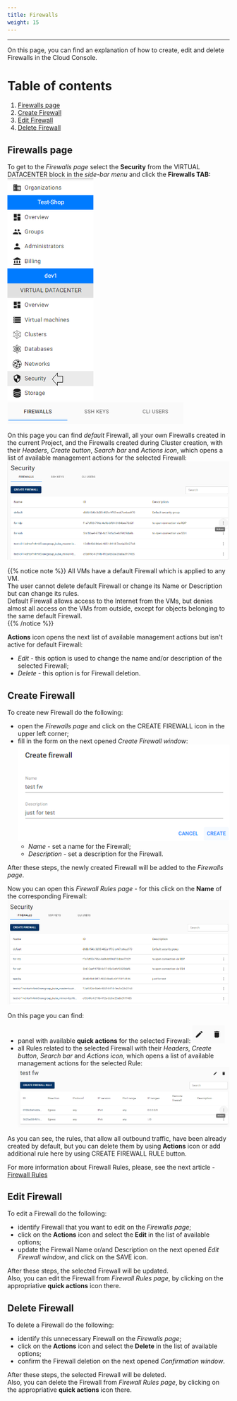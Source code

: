 ```yaml
---
title: Firewalls
weight: 15
---
```

___
On this page, you can find an explanation of how to create, edit and delete Firewalls in the Cloud Console.

# Table of contents
1. [Firewalls page](#firewalls-page)
2. [Create Firewall](#create-firewall)
3. [Edit Firewall](#edit-firewall)
4. [Delete Firewall](#delete-firewall)

## Firewalls page
To get to the *Firewalls page* select the **Security** from the VIRTUAL DATACENTER block in the *side-bar menu* and click the **Firewalls TAB:**
![](../../../assets/images/cli/1.png?classes=border,shadow) 
![](../../../assets/images/fw/1.png?classes=border,shadow) 

On this page you can find *default* Firewall, all your own Firewalls created in the current Project, and the Firewalls created during Cluster creation, with their *Headers*, *Create button*, *Search bar* and *Actions icon*, which opens a list of available management actions for the selected Firewall:
![](../../../assets/images/fw/2.png?classes=border,shadow)

{{% notice note %}}
All VMs have a default Firewall which is applied to any VM.  
The user cannot delete default Firewall or change its Name or Description but can change its rules.  
Default Firewall allows access to the Internet from the VMs, but denies almost all access on the VMs from outside, except for objects belonging to the same default Firewall.  
{{% /notice %}}

**Actions** icon opens the next list of available management actions but isn't active for default Firewall:
- *Edit* - this option is used to change the name and/or description of the selected Firewall;
- *Delete* - this option is for Firewall deletion.

## Create Firewall
To create new Firewall do the following:
- open the *Firewalls page* and click on the CREATE FIREWALL icon in the upper left corner;
- fill in the form on the next opened *Create Firewall window*:
![](../../../assets/images/fw/3.png?classes=border,shadow)
  - *Name* - set a name for the Firewall; 
  - *Description* - set a description for the Firewall.

After these steps, the newly created Firewall will be added to the *Firewalls page*.  

Now you can open this *Firewall Rules page* - for this click on the **Name** of the corresponding Firewall:
![](../../../assets/images/fw/5.png?classes=border,shadow)  

On this page you can find:
- panel with available **quick actions** for the selected Firewall: 
![](../../../assets/images/networks/13.png?classes=border,shadow) 
- all Rules related to the selected Firewall with their *Headers*, *Create button*, *Search bar* and *Actions icon*, which opens a list of available management actions for the selected Rule:
![](../../../assets/images/fw/4.png?classes=border,shadow)  

As you can see, the rules, that allow all outbound traffic, have been already created by default, but you can delete them by using **Actions** icon or add additional rule here by using CREATE FIREWALL RULE button.   

For more information about Firewall Rules, please, see the next article - [Firewall Rules]()

## Edit Firewall
To edit a Firewall do the following:
- identify Firewall that you want to edit on the *Firewalls page*;
- click on the **Actions** icon and select the **Edit** in the list of available options;
- update the Firewall Name or/and Description on the next opened *Edit Firewall window*, and click on the SAVE icon.

After these steps, the selected Firewall will be updated.  
Also, you can edit the Firewall from *Firewall Rules page*, by clicking on the appropriative **quick actions** icon there.

## Delete Firewall
To delete a Firewall do the following:
- identify this unnecessary Firewall on the *Firewalls page*;
- click on the **Actions** icon and select the **Delete** in the list of available options;
- confirm the Firewall deletion on the next opened *Confirmation window*.

After these steps, the selected Firewall will be deleted.  
Also, you can delete the Firewall from *Firewall Rules page*, by clicking on the appropriative **quick actions** icon there.